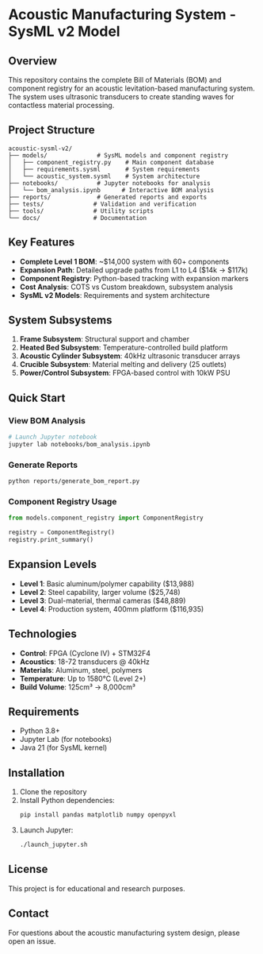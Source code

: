 # Acoustic Manufacturing System - SysML v2 Model

## Overview

This repository contains the complete Bill of Materials (BOM) and component registry for an acoustic levitation-based manufacturing system. The system uses ultrasonic transducers to create standing waves for contactless material processing.

## Project Structure

```
acoustic-sysml-v2/
├── models/              # SysML models and component registry
│   ├── component_registry.py    # Main component database
│   ├── requirements.sysml       # System requirements
│   └── acoustic_system.sysml    # System architecture
├── notebooks/           # Jupyter notebooks for analysis
│   └── bom_analysis.ipynb      # Interactive BOM analysis
├── reports/             # Generated reports and exports
├── tests/              # Validation and verification
├── tools/              # Utility scripts
└── docs/               # Documentation
```

## Key Features

- **Complete Level 1 BOM**: ~$14,000 system with 60+ components
- **Expansion Path**: Detailed upgrade paths from L1 to L4 ($14k → $117k)
- **Component Registry**: Python-based tracking with expansion markers
- **Cost Analysis**: COTS vs Custom breakdown, subsystem analysis
- **SysML v2 Models**: Requirements and system architecture

## System Subsystems

1. **Frame Subsystem**: Structural support and chamber
2. **Heated Bed Subsystem**: Temperature-controlled build platform
3. **Acoustic Cylinder Subsystem**: 40kHz ultrasonic transducer arrays
4. **Crucible Subsystem**: Material melting and delivery (25 outlets)
5. **Power/Control Subsystem**: FPGA-based control with 10kW PSU

## Quick Start

### View BOM Analysis
```bash
# Launch Jupyter notebook
jupyter lab notebooks/bom_analysis.ipynb
```

### Generate Reports
```bash
python reports/generate_bom_report.py
```

### Component Registry Usage
```python
from models.component_registry import ComponentRegistry

registry = ComponentRegistry()
registry.print_summary()
```

## Expansion Levels

- **Level 1**: Basic aluminum/polymer capability ($13,988)
- **Level 2**: Steel capability, larger volume ($25,748)
- **Level 3**: Dual-material, thermal cameras ($48,889)
- **Level 4**: Production system, 400mm platform ($116,935)

## Technologies

- **Control**: FPGA (Cyclone IV) + STM32F4
- **Acoustics**: 18-72 transducers @ 40kHz
- **Materials**: Aluminum, steel, polymers
- **Temperature**: Up to 1580°C (Level 2+)
- **Build Volume**: 125cm³ → 8,000cm³

## Requirements

- Python 3.8+
- Jupyter Lab (for notebooks)
- Java 21 (for SysML kernel)

## Installation

1. Clone the repository
2. Install Python dependencies:
   ```bash
   pip install pandas matplotlib numpy openpyxl
   ```
3. Launch Jupyter:
   ```bash
   ./launch_jupyter.sh
   ```

## License

This project is for educational and research purposes.

## Contact

For questions about the acoustic manufacturing system design, please open an issue.